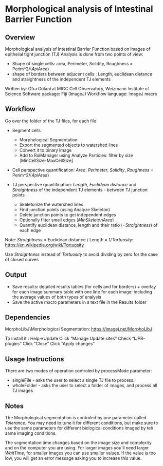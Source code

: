 # Morphological analysis of Intestinal Barrier Function

## Overview
 
 Morphological analysis of Intestinal Barrier Function based on images of epithelial tight junction (TJ)
 Analysis is done from two points of view: 
 - Shape of single cells:  area, Perimeter, Solidity, Roughness = Perim^2/(4*pi*Area)
 - shape of borders between adjucent cells : Length, euclidean distance and straightness of the independent TJ elements
 
 Written by: Ofra Golani at MICC Cell Observatory, Weizmann Institute of Science
 Software package: Fiji (ImageJ)
 Workflow language: ImageJ macro 
  
## Workflow 

 Go over the folder of the TJ files, for each file 
 - Segment cells
 	 + Morphological Segmentation
 	 + Export the segmented objects to watershed lines
 	 + Convert it to binary image
 	 + Add to RoiManager using Analyze Particles: filter by size [MinCellSize-MaxCellSize]
 	 
 - Cell perspective quantification: *Area*, *Perimeter*, *Solidity*, *Roughness* = Perim^2/(4*pi*Area)
 - TJ perspective quantification: *Length*, *Euclidean distance* and *Straightness* of the independent TJ elements - between TJ junction points
 	 + Skeletonize the watershed lines
 	 + Find junction points (using Analyze Skeleton)
 	 + Delete junction points to get independent edges 
 	 + Optionally filter small edges (*MinSkeletonArea*)
 	 + Quantify euclidean distance, length and their ratio (=*Straightness*) of each edge
 	 
 Note: *Straightness* = Euclidean distance / Length = 1/*Tortuosity*: https://en.wikipedia.org/wiki/Tortuosity
 
 Use *Straightness* instead of *Tortuosity* to avoid dividing by zero for the case of closed curves
 
## Output

 - Save results: 
 		detailed results tables (for cells and for borders) + overlay for each image
 		summary table with one line for each image: including the average values of both types of analysis 
 - Save the active macro parameters in a text file in the Results folder
 
## Dependencies

 MorphoLibJ\Morphological Segmentation: https://imagej.net/MorphoLibJ
 
 To install it : 
 		Help=>Update
 		Click “Manage Update sites”
 		Check “IJPB-plugins”
 		Click “Close”
 		Click “Apply changes”
 
## Usage Instructions

  There are two modes of operation controled by   processMode   parameter: 
  - singleFile - asks the user to select a single TJ file to process. 
  - wholeFolder - asks the user to select a folder of images, and process all TJ images 
 
## Notes

 The Morphological segmentation is controled by one parameter called *Tolerance*. 
 You may need to tune it for different conditions, but make sure to use the same parameters for different biological conditions imaged by teh same imaging conditions. 
 
 The segmentation time changes based on the image size and complexity and on the computer you are using. 
 For larger images you'll need larger *WaitTime*, for smaller images you can use smaller values. 
 If the value is too low, you will get an error message asking you to increase this value. 
 